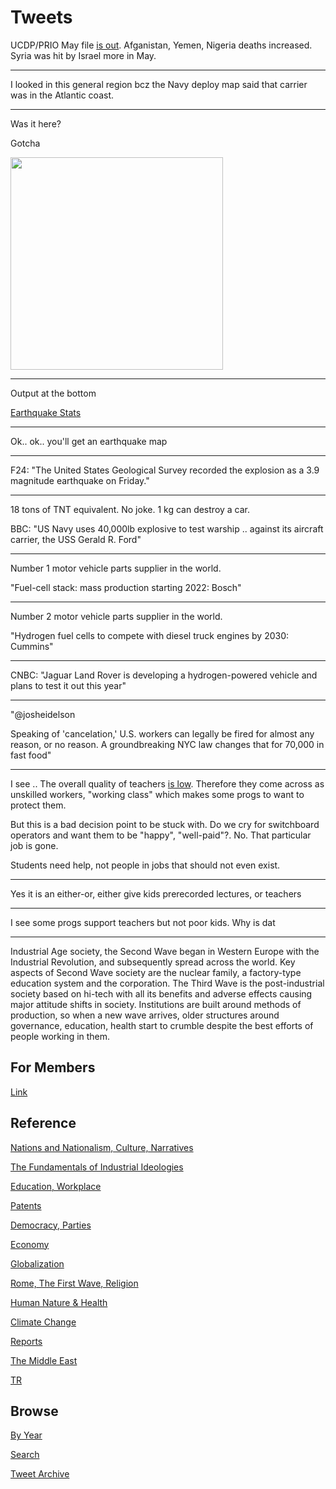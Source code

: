 # Tweets


UCDP/PRIO May file [is out](2019/05/confstats.md). Afganistan, Yemen,
Nigeria deaths increased. Syria was hit by Israel more in May.

---

I looked in this general region bcz the Navy deploy map said that carrier
was in the Atlantic coast.

---

Was it here?

Gotcha

<img width="340" src="https://pbs.twimg.com/media/E4ahdzaXwAMJ1x7?format=jpg&name=small"/>

---

Output at the bottom

[Earthquake Stats](2019/05/earthquakes.md)

---

Ok.. ok.. you'll get an earthquake map

---

F24: "The United States Geological Survey recorded the explosion as a
3.9 magnitude earthquake on Friday."

---

18 tons of TNT equivalent. No joke. 1 kg can destroy a car. 

BBC: "US Navy uses 40,000lb explosive to test warship .. against its
aircraft carrier, the USS Gerald R. Ford"

---

Number 1 motor vehicle parts supplier in the world.

"Fuel-cell stack: mass production starting 2022: Bosch"

---

Number 2 motor vehicle parts supplier in the world.

"Hydrogen fuel cells to compete with diesel truck engines by 2030: Cummins"

---

CNBC: "Jaguar Land Rover is developing a hydrogen-powered vehicle and
plans to test it out this year"

---

"@josheidelson

Speaking of 'cancelation,' U.S. workers can legally be fired for
almost any reason, or no reason. A groundbreaking NYC law changes that
for 70,000 in fast food"

---

I see .. The overall quality of teachers [is low](2021/03/unrivaled-beckley.md#ed).
Therefore they come across as unskilled workers, "working class" which
makes some progs to want to protect them.

But this is a bad decision point to be stuck with.  Do we cry for
switchboard operators and want them to be "happy",
"well-paid"?. No. That particular job is gone.

Students need help, not people in jobs that should not even exist.

---

Yes it is an either-or, either give kids prerecorded lectures, or teachers

---

I see some progs support teachers but not poor kids. Why is dat

---

Industrial Age society, the Second Wave began in Western Europe with
the Industrial Revolution, and subsequently spread across the
world. Key aspects of Second Wave society are the nuclear family, a
factory-type education system and the corporation. The Third Wave is
the post-industrial society based on hi-tech with all its benefits and
adverse effects causing major attitude shifts in society. Institutions
are built around methods of production, so when a new wave arrives,
older structures around governance, education, health start to crumble
despite the best efforts of people working in them.

## For Members

[Link](https://thirdwave-members.herokuapp.com)

## Reference

[Nations and Nationalism, Culture, Narratives](/2013/02/nations-and-nationalism.md)

[The Fundamentals of Industrial Ideologies](/2011/04/fundamentals-of-industrial-ideologies.md)

[Education, Workplace](2017/09/education-workplace.md)

[Patents](/2018/09/patents.md)

[Democracy, Parties](/2016/11/democracy.md)

[Economy](/2018/05/economy.md)

[Globalization](/2018/09/globalization.md)

[Rome, The First Wave, Religion](/2017/12/rome.md)

[Human Nature & Health](/2020/07/human-nature.md)

[Climate Change](/2018/12/climate.md)

[Reports](/2019/05/reports.md)

[The Middle East](/2019/07/middleeast.md)

[TR](../tr)

## Browse

[By Year](years.md)

[Search](search.html)

[Tweet Archive](/tweets/README.md)

